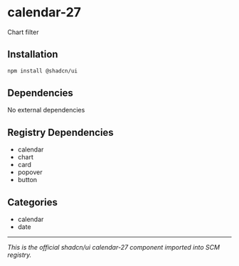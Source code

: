 # calendar-27

Chart filter

## Installation

```bash
npm install @shadcn/ui
```

## Dependencies

No external dependencies

## Registry Dependencies

- calendar
- chart
- card
- popover
- button

## Categories

- calendar
- date

---

*This is the official shadcn/ui calendar-27 component imported into SCM registry.*
